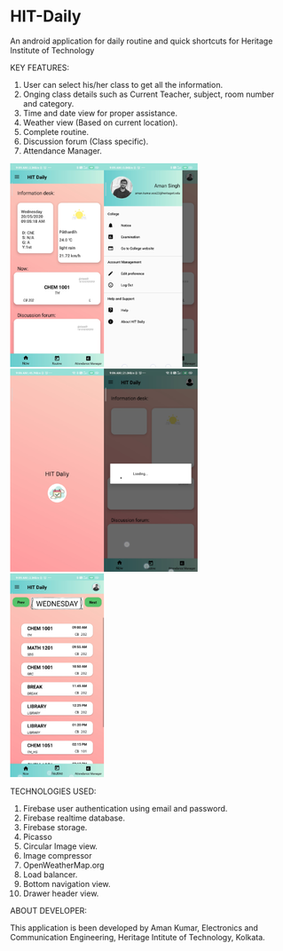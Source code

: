 # HIT-Daily
An android application for daily routine and quick shortcuts for Heritage Institute of Technology

KEY FEATURES:

1. User can select his/her class to get all the information.
2. Onging class details such as Current Teacher, subject, room number and category.
3. Time and date view for proper assistance.
4. Weather view (Based on current location).
5. Complete routine.
6. Discussion forum (Class specific).
7. Attendance Manager.

<img src="img/Screenshot_2020-05-20-09-05-18-641_com.example.myapplication.jpg" width=169><img src="img/Screenshot_2020-05-20-09-05-43-619_com.example.myapplication.jpg" width=169><img src="img/Screenshot_2020-05-20-09-06-31-741_com.example.myapplication.jpg" width=169><img src="/img/Screenshot_2020-05-20-09-06-34-494_com.example.myapplication.jpg" width=169><img src="img/Screenshot_2020-05-20-09-05-48-100_com.example.myapplication.jpg" width=169>

TECHNOLOGIES USED:

1. Firebase user authentication using email and password.
2. Firebase realtime database.
3. Firebase storage.
4. Picasso
5. Circular Image view.
6. Image compressor
7. OpenWeatherMap.org
8. Load balancer.
9. Bottom navigation view.
10. Drawer header view.

ABOUT DEVELOPER:

This application is been developed by Aman Kumar, Electronics and Communication Engineering, Heritage Intitute of Technology, Kolkata.
